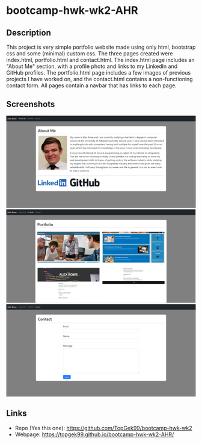 # bootcamp-hwk-wk2-AHR

## Description

This project is very simple portfolio website made using only html, bootstrap css and some (minimal) custom css. The three pages created
were index.html, portfolio.html and contact.html. The index.html page includes an "About Me" section, with a profile photo and links to my
LinkedIn and GitHub profiles. The portfolio.html page includes a few images of previous projects I have worked on, and the contact.html
contains a non-functioning contact form. All pages contain a navbar that has links to each page.

## Screenshots

![about-me](img/about-me.PNG)
![portfolio](img/portfolio.PNG)
![contact](img/contact.PNG)

## Links

- Repo (Yes this one): https://github.com/TopGek99/bootcamp-hwk-wk2
- Webpage: https://topgek99.github.io/bootcamp-hwk-wk2-AHR/
